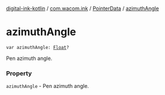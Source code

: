 [digital-ink-kotlin](../../index.md) / [com.wacom.ink](../index.md) / [PointerData](index.md) / [azimuthAngle](./azimuth-angle.md)

# azimuthAngle

`var azimuthAngle: `[`Float`](https://kotlinlang.org/api/latest/jvm/stdlib/kotlin/-float/index.html)`?`

Pen azimuth angle.

### Property

`azimuthAngle` - Pen azimuth angle.